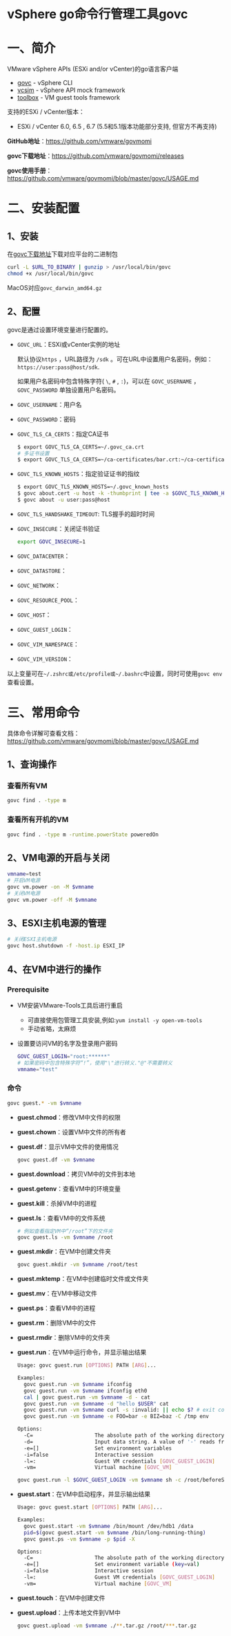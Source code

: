 # vSphere go命令行管理工具govc

# 一、简介

VMware vSphere APIs (ESXi and/or vCenter)的go语言客户端

- [govc](https://github.com/vmware/govmomi/blob/master/govc) - vSphere CLI
- [vcsim](https://github.com/vmware/govmomi/blob/master/vcsim) - vSphere API mock framework
- [toolbox](https://github.com/vmware/govmomi/blob/master/toolbox) - VM guest tools framework

支持的ESXi / vCenter版本：

-  ESXi / vCenter 6.0, 6.5 , 6.7 (5.5和5.1版本功能部分支持, 但官方不再支持)

**GitHub地址**：https://github.com/vmware/govmomi

**govc下载地址**：https://github.com/vmware/govmomi/releases

**govc使用手册**：https://github.com/vmware/govmomi/blob/master/govc/USAGE.md

# 二、安装配置

## 1、安装

在[govc下载地址](https://github.com/vmware/govmomi/releases)下载对应平台的二进制包

```bash
curl -L $URL_TO_BINARY | gunzip > /usr/local/bin/govc
chmod +x /usr/local/bin/govc
```

MacOS对应`govc_darwin_amd64.gz`

## 2、配置

govc是通过设置环境变量进行配置的。

- `GOVC_URL`：ESXi或vCenter实例的地址

  默认协议`https` ，URL路径为 `/sdk` 。可在URL中设置用户名密码，例如： `https://user:pass@host/sdk`.

  如果用户名密码中包含特殊字符( `\`, `#` , `:`)，可以在 `GOVC_USERNAME` ， `GOVC_PASSWORD` 单独设置用户名密码。

- `GOVC_USERNAME`：用户名

- `GOVC_PASSWORD`：密码

- `GOVC_TLS_CA_CERTS`：指定CA证书

  ```bash
  $ export GOVC_TLS_CA_CERTS=~/.govc_ca.crt
  # 多证书设置
  $ export GOVC_TLS_CA_CERTS=~/ca-certificates/bar.crt:~/ca-certificates/foo.crt
  ```

- `GOVC_TLS_KNOWN_HOSTS`：指定验证证书的指纹

  ```bash
  $ export GOVC_TLS_KNOWN_HOSTS=~/.govc_known_hosts
  $ govc about.cert -u host -k -thumbprint | tee -a $GOVC_TLS_KNOWN_HOSTS
  $ govc about -u user:pass@host
  ```

- `GOVC_TLS_HANDSHAKE_TIMEOUT`: TLS握手的超时时间

- `GOVC_INSECURE`：关闭证书验证

  ```bash
  export GOVC_INSECURE=1
  ```

- `GOVC_DATACENTER`：

- `GOVC_DATASTORE`：

- `GOVC_NETWORK`：

- `GOVC_RESOURCE_POOL`：

- `GOVC_HOST`：

- `GOVC_GUEST_LOGIN`：

- `GOVC_VIM_NAMESPACE`：

- `GOVC_VIM_VERSION`：

以上变量可在`~/.zshrc或/etc/profile或~/.bashrc`中设置，同时可使用`govc env`查看设置。

# 三、常用命令

具体命令详解可查看文档：https://github.com/vmware/govmomi/blob/master/govc/USAGE.md

## 1、查询操作

### 查看所有VM

```bash
govc find . -type m
```

### 查看所有开机的VM

```bash
govc find . -type m -runtime.powerState poweredOn
```

## 2、VM电源的开启与关闭

```bash
vmname=test
# 开启VM电源
govc vm.power -on -M $vmname
# 关闭VM电源
govc vm.power -off -M $vmname
```

## 3、ESXI主机电源的管理

```bash
# 关闭ESXI主机电源
govc host.shutdown -f -host.ip ESXI_IP
```

## 4、在VM中进行的操作

### Prerequisite

- VM安装VMware-Tools工具后进行重启
  - 可直接使用包管理工具安装,例如:`yum install -y open-vm-tools`
  - 手动省略，太麻烦

- 设置要访问VM的名字及登录用户密码

  ```bash
  GOVC_GUEST_LOGIN="root:******"
  # 如果密码中包含特殊字符“!”，使用"\"进行转义."@"不需要转义
  vmname="test"
  ```

### 命令

```bash
govc guest.* -vm $vmname 
```

- **guest.chmod**：修改VM中文件的权限

- **guest.chown**：设置VM中文件的所有者

- **guest.df**：显示VM中文件的使用情况

  ```bash
  govc guest.df -vm $vmname
  ```

- **guest.download**：拷贝VM中的文件到本地

- **guest.getenv**：查看VM中的环境变量

- **guest.kill**：杀掉VM中的进程

- **guest.ls**：查看VM中的文件系统

  ```bash
  # 例如查看指定VM中“/root”下的文件夹
  govc guest.ls -vm $vmname /root
  ```

- **guest.mkdir**：在VM中创建文件夹

  ```bash
  govc guest.mkdir -vm $vmname /root/test
  ```

- **guest.mktemp**：在VM中创建临时文件或文件夹

- **guest.mv**：在VM中移动文件

- **guest.ps**：查看VM中的进程

- **guest.rm**：删除VM中的文件

- **guest.rmdir**：删除VM中的文件夹

- **guest.run**：在VM中运行命令，并显示输出结果

  ```bash
  Usage: govc guest.run [OPTIONS] PATH [ARG]...
  
  Examples:
    govc guest.run -vm $vmname ifconfig
    govc guest.run -vm $vmname ifconfig eth0
    cal | govc guest.run -vm $vmname -d - cat
    govc guest.run -vm $vmname -d "hello $USER" cat
    govc guest.run -vm $vmname curl -s :invalid: || echo $? # exit code 6
    govc guest.run -vm $vmname -e FOO=bar -e BIZ=baz -C /tmp env
  
  Options:
    -C=                    The absolute path of the working directory for the program to start
    -d=                    Input data string. A value of '-' reads from OS stdin
    -e=[]                  Set environment variables
    -i=false               Interactive session
    -l=:                   Guest VM credentials [GOVC_GUEST_LOGIN]
    -vm=                   Virtual machine [GOVC_VM]
  
  govc guest.run -l $GOVC_GUEST_LOGIN -vm $vmname sh -c /root/beforeShutDown.sh
  ```

- **guest.start**：在VM中启动程序，并显示输出结果

  ```bash
  Usage: govc guest.start [OPTIONS] PATH [ARG]...
  
  Examples:
    govc guest.start -vm $vmname /bin/mount /dev/hdb1 /data
    pid=$(govc guest.start -vm $vmname /bin/long-running-thing)
    govc guest.ps -vm $vmname -p $pid -X
  
  Options:
    -C=                    The absolute path of the working directory for the program to start
    -e=[]                  Set environment variable (key=val)
    -i=false               Interactive session
    -l=:                   Guest VM credentials [GOVC_GUEST_LOGIN]
    -vm=                   Virtual machine [GOVC_VM]
  ```

- **guest.touch**：在VM中创建文件

- **guest.upload**：上传本地文件到VM中

  ```bash
  govc guest.upload -vm $vmname ./**.tar.gz /root/***.tar.gz
  ```

  









